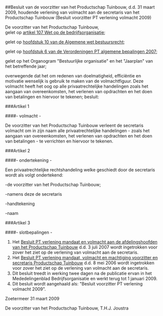 <meta http-equiv='Content-Type' content='text/html; charset=utf-8' />

##Besluit van de voorzitter van het Productschap Tuinbouw, d.d. 31 maart 2009, houdende verlening van volmacht aan de secretaris van het Productschap Tuinbouw (Besluit voorzitter PT verlening volmacht 2009)

De voorzitter van het Productschap Tuinbouw,  
gelet op [artikel 107 Wet op de bedrijfsorganisatie](../../../../../../../../wet/wet/op/de/bedrijfsorganisatie/BWBR0002058/README.md);

gelet op [hoofdstuk 10 van de Algemene wet bestuursrecht](../../../../../../../../wet/algemene/wet/bestuursrecht/BWBR0005537/README.md);

gelet op [hoofdstuk 6 van de Verordeningen PT algemene bepalingen 2007](../../../../../../../../pbo/verordening/pt/algemene/bepalingen/2007/BWBR0022738/README.md);

gelet op het Organogram "Bestuurlijke organisatie" en het "Jaarplan" van het betreffende jaar;

overwegende dat het om redenen van doelmatigheid, efficiëntie en motivatie wenselijk is gebruik te maken van de volmachtfiguur. Deze volmacht heeft het oog op alle privaatrechtelijke handelingen zoals het aangaan van overeenkomsten, het verlenen van opdrachten en het doen van betalingen en hiervoor te tekenen;
besluit:    

###Artikel 1 

####- volmacht -

De voorzitter van het Productschap Tuinbouw verleent de secretaris volmacht om in zijn naam alle privaatrechtelijke handelingen - zoals het aangaan van overeenkomsten, het verlenen van opdrachten en het doen van betalingen - te verrichten en hiervoor te tekenen. 

###Artikel 2 

####- ondertekening -

Een privaatrechtelijke rechtshandeling welke geschiedt door de secretaris wordt als volgt ondertekend: 

-de voorzitter van het Productschap Tuinbouw; 

-namens deze de secretaris 

-handtekening 

-naam  

###Artikel 3 

####- slotbepalingen -

1. Het [Besluit PT verlening mandaat en volmacht aan de afdelingshoofden van het Productschap Tuinbouw](../../../../../../../../pbo/besluit/pt/verlening/mandaat/en/volmacht/aan/de/afdelingshoofden/van/het/etc/BWBR0022324/README.md) d.d. 3 juli 2007 wordt ingetrokken voor zover het ziet op de verlening van volmacht aan de secretaris. 
2. Het [Besluit PT verlening mandaat, volmacht en machtiging voorzitter en secretaris Productschap Tuinbouw](../../../../../../../../pbo/besluit/pt/verlening/mandaat/volmacht/en/machtiging/voorzitter/en/etc/BWBR0019834/README.md) d.d. 8 mei 2006 wordt ingetrokken voor zover het ziet op de verlening van volmacht aan de secretaris. 
3. Dit besluit treedt in werking twee dagen na de publicatie ervan in het Mededelingenblad Bedrijfsorganisatie en werkt terug tot 1 januari 2009. 
4. Dit besluit wordt aangehaald als: "Besluit voorzitter PT verlening volmacht 2009". 

Zoetermeer 
31 maart 2009   

De voorzitter van het Productschap Tuinbouw, 
T.H.J. Joustra     
